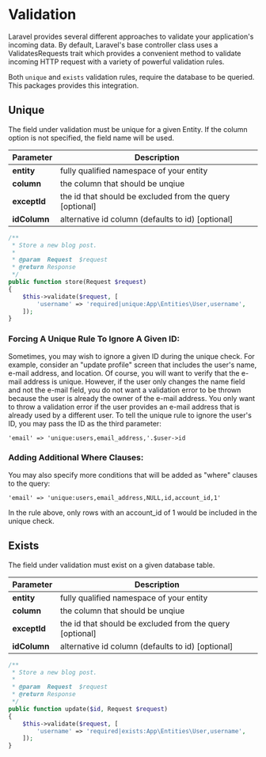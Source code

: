 # Validation

Laravel provides several different approaches to validate your application's incoming data. By default, Laravel's base controller class uses a ValidatesRequests trait which provides a 
convenient method to validate incoming HTTP request with a variety of powerful validation rules.

Both `unique` and `exists` validation rules, require the database to be queried. This packages provides this integration.

## Unique

The field under validation must be unique for a given Entity. If the column option is not specified, the field name will be used.

|Parameter| Description|
|--|--|
| **entity** | fully qualified namespace of your entity |
| **column** | the column that should be unqiue |
| **exceptId** | the id that should be excluded from the query [optional] |
| **idColumn** | alternative id column (defaults to id) [optional] |
   
```php
/**
 * Store a new blog post.
 *
 * @param  Request  $request
 * @return Response
 */
public function store(Request $request)
{
    $this->validate($request, [
        'username' => 'required|unique:App\Entities\User,username',
    ]);
}
```

### Forcing A Unique Rule To Ignore A Given ID:

Sometimes, you may wish to ignore a given ID during the unique check. For example, consider an "update profile" screen that includes the user's name, e-mail address, and location. Of course, you will want to verify that the e-mail address is unique. However, if the user only changes the name field and not the e-mail field, you do not want a validation error to be thrown because the user is already the owner of the e-mail address. You only want to throw a validation error if the user provides an e-mail address that is already used by a different user. To tell the unique rule to ignore the user's ID, you may pass the ID as the third parameter:

```
'email' => 'unique:users,email_address,'.$user->id
```

### Adding Additional Where Clauses:

You may also specify more conditions that will be added as "where" clauses to the query:

```
'email' => 'unique:users,email_address,NULL,id,account_id,1'
```

In the rule above, only rows with an account_id of 1 would be included in the unique check.


## Exists

The field under validation must exist on a given database table.

|Parameter| Description|
|--|--|
| **entity** | fully qualified namespace of your entity |
| **column** | the column that should be unqiue |
| **exceptId** | the id that should be excluded from the query [optional] |
| **idColumn** | alternative id column (defaults to id) [optional] |
   
```php
/**
 * Store a new blog post.
 *
 * @param  Request  $request
 * @return Response
 */
public function update($id, Request $request)
{
    $this->validate($request, [
        'username' => 'required|exists:App\Entities\User,username',
    ]);
}
```
